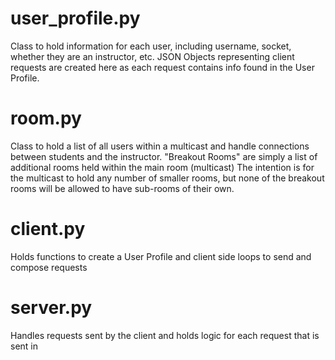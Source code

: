 # user_profile.py
Class to hold information for each user, including username, socket, whether they are an instructor, etc. 
JSON Objects representing client requests are created here as each request contains info found in the User Profile. 

# room.py 
Class to hold a list of all users within a multicast and handle connections between students and the instructor. 
"Breakout Rooms" are simply a list of additional rooms held within the main room (multicast)
The intention is for the multicast to hold any number of smaller rooms, but none of the breakout rooms will be allowed to have sub-rooms of their own. 

# client.py
Holds functions to create a User Profile and client side loops to send and compose requests 

# server.py
Handles requests sent by the client and holds logic for each request that is sent in 